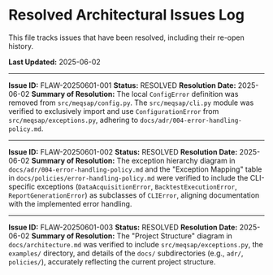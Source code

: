 # Resolved Architectural Issues Log

This file tracks issues that have been resolved, including their re-open history.

**Last Updated:** 2025-06-02

---
**Issue ID:** FLAW-20250601-001
**Status:** RESOLVED
**Resolution Date:** 2025-06-02
**Summary of Resolution:**
The local `ConfigError` definition was removed from `src/meqsap/config.py`. The `src/meqsap/cli.py` module was verified to exclusively import and use `ConfigurationError` from `src/meqsap/exceptions.py`, adhering to `docs/adr/004-error-handling-policy.md`.

---
**Issue ID:** FLAW-20250601-002
**Status:** RESOLVED
**Resolution Date:** 2025-06-02
**Summary of Resolution:**
The exception hierarchy diagram in `docs/adr/004-error-handling-policy.md` and the "Exception Mapping" table in `docs/policies/error-handling-policy.md` were verified to include the CLI-specific exceptions (`DataAcquisitionError`, `BacktestExecutionError`, `ReportGenerationError`) as subclasses of `CLIError`, aligning documentation with the implemented error handling.

---
**Issue ID:** FLAW-20250601-003
**Status:** RESOLVED
**Resolution Date:** 2025-06-02
**Summary of Resolution:**
The "Project Structure" diagram in `docs/architecture.md` was verified to include `src/meqsap/exceptions.py`, the `examples/` directory, and details of the `docs/` subdirectories (e.g., `adr/`, `policies/`), accurately reflecting the current project structure.
